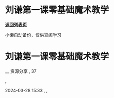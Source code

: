 # 刘谦第一课零基础魔术教学

[**返回列表页**](/gzh/懒人手册)

小懒自动备份，仅供查阅学习

# 刘谦第一课零基础魔术教学

__ 资源分享 , 37

,

2024-03-28 15:33 , ,

